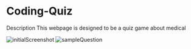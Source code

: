 # Coding-Quiz

Description
This webpage is designed to be a quiz game about medical 

![initialScreenshot](/images/screenshot1.jpeg)
![sampleQuestion](/images/screenshot2.jpeg)